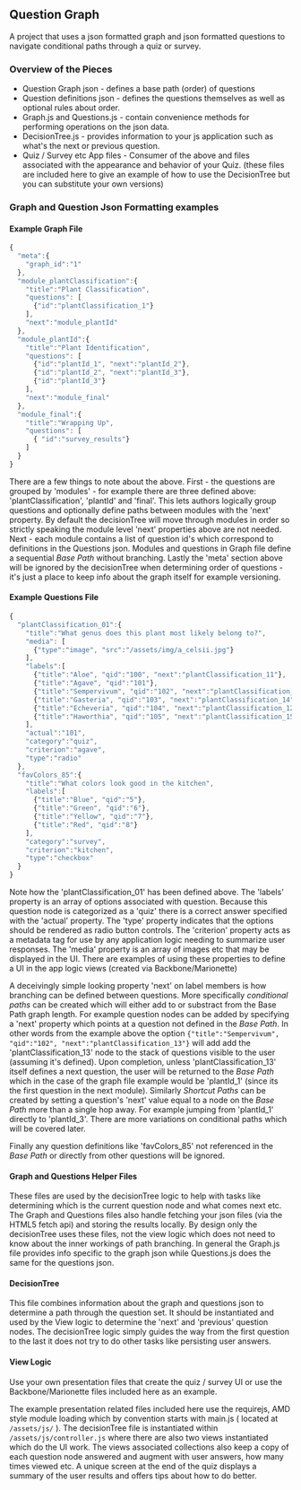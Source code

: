 ## Question Graph

A project that uses a json formatted graph and json formatted questions to navigate conditional paths through a quiz or survey.

### Overview of the Pieces

* Question Graph json - defines a base path (order) of questions
* Question definitions json - defines the questions themselves as well as optional rules about order.
* Graph.js and Questions.js - contain convenience methods for performing operations on the json data.
* DecisionTree.js - provides information to your js application such as what's the next or previous question.
* Quiz / Survey etc App files - Consumer of the above and files associated with the appearance and behavior of your Quiz. (these files are included here to give an example of how to use the DecisionTree but you can substitute your own versions)

### Graph and Question Json Formatting examples

#### Example Graph File
```javascript
{
  "meta":{
    "graph_id":"1"
  },
  "module_plantClassification":{
    "title":"Plant Classification",
    "questions": [
      {"id":"plantClassification_1"}
    ],
    "next":"module_plantId"
  },
  "module_plantId":{
    "title":"Plant Identification",
    "questions": [
      {"id":"plantId_1", "next":"plantId_2"},
      {"id":"plantId_2", "next":"plantId_3"},
      {"id":"plantId_3"}
    ],
    "next":"module_final"
  },
  "module_final":{
    "title":"Wrapping Up",
    "questions": [
      { "id":"survey_results"}
    ]
  }
}
````
There are a few things to note about the above. First - the questions are grouped by 'modules' - for example there are three defined above: 'plantClassification', 'plantId' and 'final'. This lets authors logically group questions and optionally define paths between modules with the 'next' property. By default the decisionTree will move through modules in order so strictly speaking the module level 'next' properties above are not needed. Next - each module contains a list of question id's which correspond to definitions in the Questions json. Modules and questions in Graph file define a sequential _Base Path_ without branching. Lastly the 'meta' section above will be ignored by the decisionTree when determining order of questions - it's just a place to keep info about the graph itself for example versioning.

#### Example Questions File

````javascript
{
  "plantClassification_01":{
    "title":"What genus does this plant most likely belong to?",
    "media": [
      {"type":"image", "src":"/assets/img/a_celsii.jpg"}
    ],
    "labels":[
      {"title":"Aloe", "qid":"100", "next":"plantClassification_11"},
      {"title":"Agave", "qid":"101"},
      {"title":"Sempervivum", "qid":"102", "next":"plantClassification_13"},
      {"title":"Gasteria", "qid":"103", "next":"plantClassification_14"},
      {"title":"Echeveria", "qid":"104", "next":"plantClassification_12"},
      {"title":"Haworthia", "qid":"105", "next":"plantClassification_15"}
    ],
    "actual":"101",
    "category":"quiz",
    "criterion":"agave",
    "type":"radio"
  },
  "favColors_85":{
    "title":"What colors look good in the kitchen",
    "labels":[
      {"title":"Blue", "qid":"5"},
      {"title":"Green", "qid":"6"},
      {"title":"Yellow", "qid":"7"},
      {"title":"Red", "qid":"8"}
    ],
    "category":"survey",
    "criterion":"kitchen",
    "type":"checkbox"
  }
}
````
Note how the 'plantClassification_01' has been defined above. The 'labels' property is an array of options associated with question. Because this question node is categorized as a 'quiz' there is a correct answer specified with the 'actual' property. The 'type' property indicates that the options should be rendered as radio button controls. The 'criterion' property acts as a metadata tag for use by any application logic needing to summarize user responses. The 'media' property is an array of images etc that may be displayed in the UI. There are examples of using these properties to define a UI in the app logic views (created via Backbone/Marionette)

A deceivingly simple looking property 'next' on label members is how branching can be defined between questions. More specifically _conditional paths_ can be created which will either add to or substract from the Base Path graph length. For example question nodes can be added by specifying a 'next' property which points at a question not defined in the _Base Path_. In other words from the example above the option `{"title":"Sempervivum", "qid":"102", "next":"plantClassification_13"}` will add add the 'plantClassification_13' node to the stack of questions visible to the user (assuming it's defined). Upon completion, unless 'plantClassification_13' itself defines a next question, the user will be returned to the _Base Path_ which in the case of the graph file example would be 'plantId_1' (since its the first question in the next module). Similarly _Shortcut Paths_ can be created by setting a question's 'next' value equal to a node on the _Base Path_ more than a single hop away. For example jumping from 'plantId_1' directly to 'plantId_3'. There are more variations on conditional paths which will be covered later.

Finally any question definitions like 'favColors_85' not referenced in the _Base Path_ or directly from other questions will be ignored.

#### Graph and Questions Helper Files

These files are used by the decisionTree logic to help with tasks like determining which is the current question node and what comes next etc. The Graph and Questions files also handle fetching your json files (via the HTML5 fetch api) and storing the results locally. By design only the decisionTree uses these files, not the view logic which does not need to know about the inner workings of path branching. In general the Graph.js file provides info specific to the graph json while Questions.js does the same for the questions json.

#### DecisionTree

This file combines information about the graph and questions json to determine a path through the question set. It should be instantiated and used by the View logic to determine the 'next' and 'previous' question nodes. The decisionTree logic simply guides the way from the first question to the last it does not try to do other tasks like persisting user answers.

#### View Logic
Use your own presentation files that create the quiz / survey UI or use the Backbone/Marionette files included here as an example.

The example presentation related files included here use the requirejs, AMD style module loading which by convention starts with main.js ( located at `/assets/js/` ). The decisionTree file is instantiated within `/assets/js/controller.js` where there are also two views instantiated which do the UI work. The views associated collections also keep a copy of each question node answered and augment with user answers, how many times viewed etc. A unique screen at the end of the quiz displays a summary of the user results and offers tips about how to do better.
